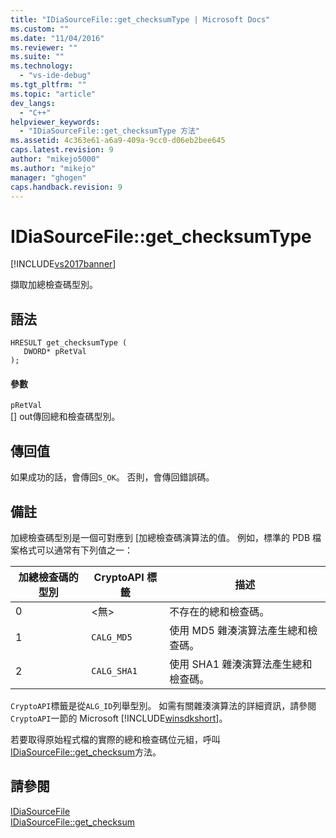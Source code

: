 ```yaml
---
title: "IDiaSourceFile::get_checksumType | Microsoft Docs"
ms.custom: ""
ms.date: "11/04/2016"
ms.reviewer: ""
ms.suite: ""
ms.technology: 
  - "vs-ide-debug"
ms.tgt_pltfrm: ""
ms.topic: "article"
dev_langs: 
  - "C++"
helpviewer_keywords: 
  - "IDiaSourceFile::get_checksumType 方法"
ms.assetid: 4c363e61-a6a9-409a-9cc0-d06eb2bee645
caps.latest.revision: 9
author: "mikejo5000"
ms.author: "mikejo"
manager: "ghogen"
caps.handback.revision: 9
---
```

# IDiaSourceFile::get_checksumType
[!INCLUDE[vs2017banner](../../code-quality/includes/vs2017banner.md)]

擷取加總檢查碼型別。  
  
## 語法  
  
```cpp#  
HRESULT get_checksumType (   
   DWORD* pRetVal  
);  
```  
  
#### 參數  
 `pRetVal`  
 \[\] out傳回總和檢查碼型別。  
  
## 傳回值  
 如果成功的話，會傳回`S_OK`。 否則，會傳回錯誤碼。  
  
## 備註  
 加總檢查碼型別是一個可對應到 \[加總檢查碼演算法的值。  例如，標準的 PDB 檔案格式可以通常有下列值之一：  
  
|加總檢查碼的型別|CryptoAPI 標籤|描述|  
|--------------|------------------|--------|  
|0|\<無\>|不存在的總和檢查碼。|  
|1|`CALG_MD5`|使用 MD5 雜湊演算法產生總和檢查碼。|  
|2|`CALG_SHA1`|使用 SHA1 雜湊演算法產生總和檢查碼。|  
  
 `CryptoAPI`標籤是從`ALG_ID`列舉型別。  如需有關雜湊演算法的詳細資訊，請參閱`CryptoAPI`一節的 Microsoft [!INCLUDE[winsdkshort](../../debugger/debug-interface-access/includes/winsdkshort_md.md)]。  
  
 若要取得原始程式檔的實際的總和檢查碼位元組，呼叫[IDiaSourceFile::get\_checksum](../../debugger/debug-interface-access/idiasourcefile-get-checksum.md)方法。  
  
## 請參閱  
 [IDiaSourceFile](../../debugger/debug-interface-access/idiasourcefile.md)   
 [IDiaSourceFile::get\_checksum](../../debugger/debug-interface-access/idiasourcefile-get-checksum.md)